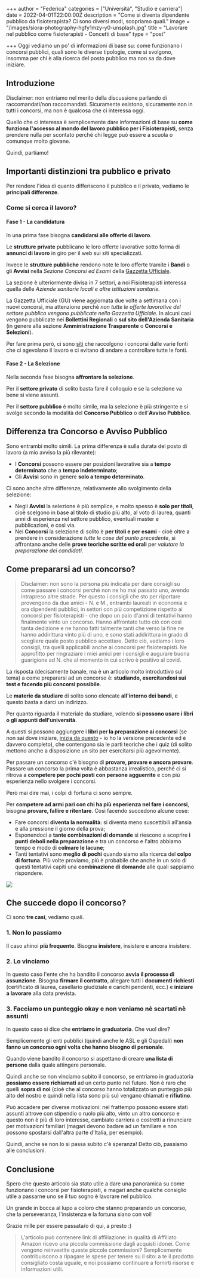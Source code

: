 +++
author = "Federica"
categories = ["Università", "Studio e carriera"]
date = 2022-04-01T22:00:00Z
description = "Come si diventa dipendente pubblico da fisioterapista? Ci sono diversi modi, scopriamo quali."
image = "/images/siora-photography-hgfy1mzy-y0-unsplash.jpg"
title = "Lavorare nel pubblico come fisioterapisti - Concetti di base"
type = "post"

+++
Oggi vediamo un po' di informazioni di base su: come funzionano i concorsi pubblici, quali sono le diverse tipologie, come si svolgono, insomma per chi è alla ricerca del posto pubblico ma non sa da dove iniziare.

## Introduzione

Disclaimer: non entriamo nel merito della discussione parlando di raccomandati/non raccomandati. Sicuramente esistono, sicuramente non in tutti i concorsi, ma non è qualcosa che ci interessa oggi.

Quello che ci interessa è semplicemente dare informazioni di base su **come funziona l'accesso al mondo del lavoro pubblico per i Fisioterapisti**, senza prendere nulla per scontato perché chi legge può essere a scuola o comunque molto giovane.

Quindi, partiamo!

## Importanti distinzioni tra pubblico e privato

Per rendere l'idea di quanto differiscono il pubblico e il privato, vediamo le **principali differenze**.

### Come si cerca il lavoro?

#### Fase 1 - La candidatura

In una prima fase bisogna **candidarsi alle offerte di lavoro**.

Le **strutture private** pubblicano le loro offerte lavorative sotto forma di **annunci di lavoro** in giro per il web sui siti specializzati.

Invece le **strutture pubbliche** rendono note le loro offerte tramite i **Bandi** o gli **Avvisi** nella _Sezione Concorsi ed Esami_ della [Gazzetta Ufficiale](https://www.gazzettaufficiale.it/ "Gazzetta Ufficiale - Archivio ").

La sezione è ulteriormente divisa in 7 settori, a noi Fisioterapisti interessa quella delle _Aziende sanitarie locali e altre istituzioni sanitarie._

La Gazzetta Ufficiale (GU) viene aggiornata due volte a settimana con i nuovi concorsi, ma attenzione perché _non tutte le offerte lavorative del settore pubblico vengono pubblicate nella Gazzetta Ufficiale_. In alcuni casi vengono pubblicate nei **Bollettini Regionali** o **sul sito dell'Azienda Sanitaria** (in genere alla sezione **Amministrazione Trasparente** o **Concorsi e Selezioni**).

Per fare prima però, ci sono [siti](https://www.concorsipubblici.com/concorsi-fisioterapista.htm "Concorsi per Fisioterapisti | ConcorsiPubblici.com") che raccolgono i concorsi dalle varie fonti che ci agevolano il lavoro e ci evitano di andare a controllare tutte le fonti.

#### Fase 2 - La Selezione

Nella seconda fase bisogna **affrontare la selezione**.

Per il **settore privato** di solito basta fare il colloquio e se la selezione va bene si viene assunti.

Per il **settore pubblico** è molto simile, ma la selezione è più stringente e si svolge secondo la modalità del **Concorso Pubblico** o dell'**Avviso Pubblico**.

## Differenza tra Concorso e Avviso Pubblico

Sono entrambi molto simili. La prima differenza è sulla durata del posto di lavoro (a mio avviso la più rilevante):

* I **Concorsi** possono essere per posizioni lavorative sia a **tempo determinato** che a **tempo indeterminato**;
* Gli **Avvisi** sono in genere **solo a tempo determinato**.

Ci sono anche altre differenze, relativamente allo svolgimento della selezione:

* Negli **Avvisi** la selezione è più semplice, e molto spesso è **solo per titoli**, cioè scelgono in base al titolo di studio più alto, al voto di laurea, quanti anni di esperienza nel settore pubblico, eventuali master e pubblicazioni, e così via.
* Nei **Concorsi** la selezione di solito è **per titoli e per esami** - cioè oltre a prendere in considerazione _tutte le cose del punto precedente_, si affrontano anche delle **prove teoriche scritte ed orali** per _valutare la preparazione dei candidati_.

## Come prepararsi ad un concorso?

> Disclaimer: non sono la persona più indicata per dare consigli su come passare i concorsi perché non ne ho mai passato uno, avendo intrapreso altre strade. Per questo i consigli che sto per riportare provengono da due amici - N. e M., entrambi laureati in economia e ora dipendenti pubblici, in settori con più competizione rispetto ai concorsi per fisioterapisti - che dopo un paio d'anni di tentativi hanno finalmente vinto un concorso. Hanno affrontato tutto ciò con così tanta dedizione e ne hanno fatti talmente tanti che verso la fine ne hanno addirittura vinto più di uno, e sono stati addirittura in grado di scegliere quale posto pubblico accettare. Detto ciò, vediamo i loro consigli, tra quelli applicabili anche ai concorsi per fisioterapisti. Ne approfitto per ringraziare i miei amici per i consigli e augurare buona guarigione ad N. che al momento in cui scrivo è positivo al covid.

La risposta (decisamente banale, ma è un articolo molto introduttivo sul tema) a come prepararsi ad un concorso è: **studiando, esercitandosi sui test e facendo più concorsi possibile**.

Le **materie da studiare** di solito sono elencate **all'interno dei bandi**, e questo basta a darci un indirizzo.

Per quanto riguarda il materiale da studiare, volendo **si possono usare i libri o gli appunti dell'università**.

A questi si possono aggiungere i **libri per la preparazione ai concorsi** (se non sai dove iniziare, [inizia da questo](https://amzn.to/3vyhFny "I test dei concorsi per fisioterapista. Oltre 1300 domande risolte e ampiamente commentate su tutti gli argomenti oggetto d'esame | Amazon.it") - io ho la versione precedente ed è davvero completo), che contengono sia le parti teoriche che i quiz (di solito mettono anche a disposizione un sito per esercitarsi più agevolmente).

Per passare un concorso c'è bisogno di **provare, provare e ancora provare**. Passare un concorso la prima volta è abbastanza irrealistico, perché ci si ritrova a **competere per pochi posti con persone agguerrite** e con più esperienza nello svolgere i concorsi.

Però mai dire mai, i colpi di fortuna ci sono sempre.

Per **competere ad armi pari con chi ha più esperienza nel fare i concorsi**, bisogna **provare, fallire e ritentare**. Così facendo succedono alcune cose:

* Fare concorsi **diventa la normalità**: si diventa meno suscettibili all'ansia e alla pressione il giorno della prova;
* Esponendoci a **tante combinazioni di domande** si riescono a scoprire **i punti deboli nella preparazione** e tra un concorso e l'altro abbiamo tempo e modo di **colmare le lacune**;
* Tanti tentativi sono **meglio di pochi** quando siamo alla ricerca del **colpo di fortuna**. Più volte proviamo, più è probabile che anche in un solo di questi tentativi capiti una **combinazione di domande** alle quali sappiamo rispondere.

![](/images/markus-winkler-8-x2_qetdlq-unsplash.jpg)

## Che succede dopo il concorso?

Ci sono **tre casi**, vediamo quali.

### 1. Non lo passiamo

Il caso ahinoi **più frequente**. Bisogna **insistere**, insistere e ancora insistere.

### 2. Lo vinciamo

In questo caso l'ente che ha bandito il concorso **avvia il processo di assunzione**. Bisogna **firmare il contratto**, allegare tutti i **documenti richiesti** (certificato di laurea, casellario giudiziale e carichi pendenti, ecc.) e **iniziare a lavorare** alla data prevista.

### 3. Facciamo un punteggio okay e non veniamo nè scartati nè assunti

In questo caso si dice che **entriamo in graduatoria**. Che vuol dire?

Semplicemente gli enti pubblici (quindi anche le ASL e gli Ospedali) **non fanno un concorso ogni volta che hanno bisogno di personale**.

Quando viene bandito il concorso si aspettano di creare **una lista di persone** dalla quale attingere personale.

Quindi anche se non vinciamo subito il concorso, se entriamo in graduatoria **possiamo essere richiamati** ad un certo punto nel futuro. Non è raro che quelli **sopra di noi** (cioè che al concorso hanno totalizzato un punteggio più alto del nostro e quindi nella lista sono più su) vengano chiamati e **rifiutino**.

Può accadere per diverse motivazioni: nel frattempo possono essere stati assunti altrove con stipendio o ruolo più alto, vinto un altro concorso e questo non è più di loro interesse, cambiato carriera o costretti a rinunciare per motivazioni familiari (magari devono badare ad un familiare e non possono spostarsi dall'altra parte d'Italia, per esempio).

Quindi, anche se non lo si passa subito c'è speranza! Detto ciò, passiamo alle conclusioni.

## Conclusione

Spero che questo articolo sia stato utile a dare una panoramica su come funzionano i concorsi per fisioterapisti, e magari anche qualche consiglio utile a passarne uno se il tuo sogno è lavorare nel pubblico.

Un grande in bocca al lupo a coloro che stanno preparando un concorso, che la perseveranza, l'insistenza e la fortuna siano con voi!

Grazie mille per essere passata/o di qui, a presto :)

> L'articolo può contenere link di affiliazione: in qualità di Affiliato Amazon ricevo una piccola commissione dagli acquisti idonei. Come vengono reinvestite queste piccole commissioni? Semplicemente contribuiscono a ripagare le spese per tenere su il sito: a te il prodotto consigliato costa uguale, e noi possiamo continuare a fornirti risorse e informazioni utili.